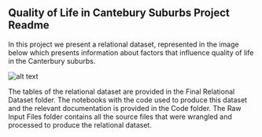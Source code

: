 ## Quality of Life in Cantebury Suburbs Project Readme

In this project we present a relational dataset, represented in the image below which presents information about factors that influence quality of life in the Canterbury suburbs. 

![alt text](https://github.com/aha225/DATA422-Group-Project/blob/main/relational%20dataset%20diagram.PNG)

The tables of the relational dataset are provided in the Final Relational Dataset folder. The notebooks with the code used to produce this dataset and the relevant documentation is provided in the Code folder. The Raw Input Files folder contains all the source files that were wrangled and processed to produce the relational dataset.
